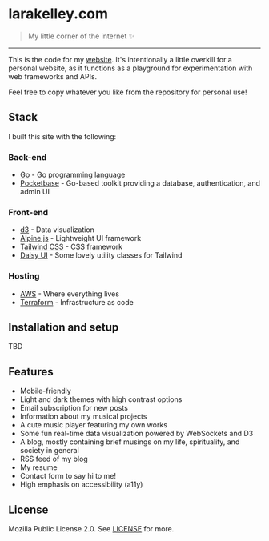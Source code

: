 # larakelley.com

> My little corner of the internet :sparkles:

---

This is the code for my [website](https://larakelley.com). It's
intentionally a little overkill for a personal website, as it functions as
a playground for experimentation with web frameworks and APIs.

Feel free to copy whatever you like from the repository for personal use!

## Stack

I built this site with the following:

### Back-end

- [Go](https://go.dev) - Go programming language
- [Pocketbase](https://pocketbase.io) - Go-based toolkit providing a database, authentication, and admin UI

### Front-end

- [d3](https://d3js.org) - Data visualization
- [Alpine.js](https://alpinejs.dev) - Lightweight UI framework
- [Tailwind CSS](https://tailwindcss.com) - CSS framework
- [Daisy UI](https://daisyui.com) - Some lovely utility classes for Tailwind

### Hosting

- [AWS](https://aws.amazon.com) - Where everything lives
- [Terraform](https://www.terraform.io) - Infrastructure as code

## Installation and setup

TBD

## Features

- Mobile-friendly
- Light and dark themes with high contrast options
- Email subscription for new posts
- Information about my musical projects
- A cute music player featuring my own works
- Some fun real-time data visualization powered by WebSockets and D3
- A blog, mostly containing brief musings on my life, spirituality, and society in general
- RSS feed of my blog
- My resume
- Contact form to say hi to me!
- High emphasis on accessibility (a11y)

## License

Mozilla Public License 2.0. See [LICENSE](./LICENSE) for more.
